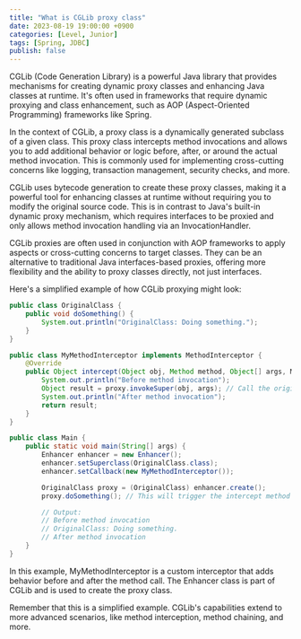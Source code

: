 ```yaml
---
title: "What is CGLib proxy class"
date: 2023-08-19 19:00:00 +0900
categories: [Level, Junior]
tags: [Spring, JDBC]
publish: false
---
```


CGLib (Code Generation Library) is a powerful Java library that provides mechanisms for creating dynamic proxy classes and enhancing Java classes at runtime. It's often used in frameworks that require dynamic proxying and class enhancement, such as AOP (Aspect-Oriented Programming) frameworks like Spring.

In the context of CGLib, a proxy class is a dynamically generated subclass of a given class. This proxy class intercepts method invocations and allows you to add additional behavior or logic before, after, or around the actual method invocation. This is commonly used for implementing cross-cutting concerns like logging, transaction management, security checks, and more.

CGLib uses bytecode generation to create these proxy classes, making it a powerful tool for enhancing classes at runtime without requiring you to modify the original source code. This is in contrast to Java's built-in dynamic proxy mechanism, which requires interfaces to be proxied and only allows method invocation handling via an InvocationHandler.

CGLib proxies are often used in conjunction with AOP frameworks to apply aspects or cross-cutting concerns to target classes. They can be an alternative to traditional Java interfaces-based proxies, offering more flexibility and the ability to proxy classes directly, not just interfaces.

Here's a simplified example of how CGLib proxying might look:

```java
public class OriginalClass {
    public void doSomething() {
        System.out.println("OriginalClass: Doing something.");
    }
}

public class MyMethodInterceptor implements MethodInterceptor {
    @Override
    public Object intercept(Object obj, Method method, Object[] args, MethodProxy proxy) throws Throwable {
        System.out.println("Before method invocation");
        Object result = proxy.invokeSuper(obj, args); // Call the original method
        System.out.println("After method invocation");
        return result;
    }
}

public class Main {
    public static void main(String[] args) {
        Enhancer enhancer = new Enhancer();
        enhancer.setSuperclass(OriginalClass.class);
        enhancer.setCallback(new MyMethodInterceptor());

        OriginalClass proxy = (OriginalClass) enhancer.create();
        proxy.doSomething(); // This will trigger the intercept method

        // Output:
        // Before method invocation
        // OriginalClass: Doing something.
        // After method invocation
    }
}

```

In this example, MyMethodInterceptor is a custom interceptor that adds behavior before and after the method call. The Enhancer class is part of CGLib and is used to create the proxy class.

Remember that this is a simplified example. CGLib's capabilities extend to more advanced scenarios, like method interception, method chaining, and more.